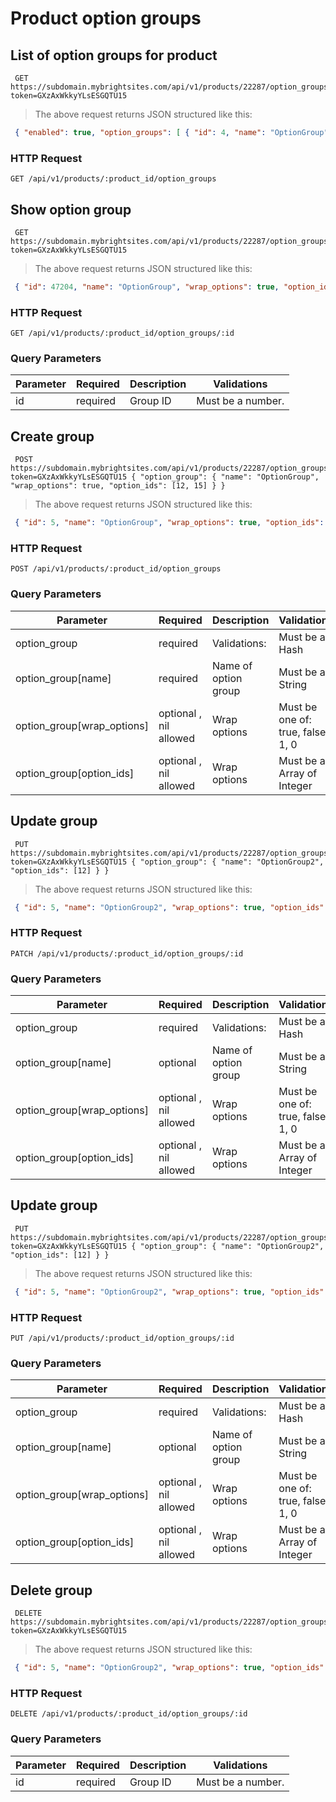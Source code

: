 #  Product option groups 

## List of option groups for product

```shell
 GET https://subdomain.mybrightsites.com/api/v1/products/22287/option_groups?token=GXzAxWkkyYLsESGQTU15 
```

> The above request returns JSON structured like this:

```json
 { "enabled": true, "option_groups": [ { "id": 4, "name": "OptionGroup", "wrap_options": true, "option_ids": [12, 15] } ] } 
```

### HTTP Request

`GET /api/v1/products/:product_id/option_groups`



## Show option group

```shell
 GET https://subdomain.mybrightsites.com/api/v1/products/22287/option_groups/4?token=GXzAxWkkyYLsESGQTU15 
```

> The above request returns JSON structured like this:

```json
 { "id": 47204, "name": "OptionGroup", "wrap_options": true, "option_ids": [12, 15] } 
```

### HTTP Request

`GET /api/v1/products/:product_id/option_groups/:id`

### Query Parameters

Parameter | Required | Description | Validations
--------- | -------- | ----------- | -----------
id  |  required  | Group ID |  Must be a number. 


## Create group

```shell
 POST https://subdomain.mybrightsites.com/api/v1/products/22287/option_groups?token=GXzAxWkkyYLsESGQTU15 { "option_group": { "name": "OptionGroup", "wrap_options": true, "option_ids": [12, 15] } } 
```

> The above request returns JSON structured like this:

```json
 { "id": 5, "name": "OptionGroup", "wrap_options": true, "option_ids": [12, 15] } 
```

### HTTP Request

`POST /api/v1/products/:product_id/option_groups`

### Query Parameters

Parameter | Required | Description | Validations
--------- | -------- | ----------- | -----------
option_group  |  required  | Validations: |  Must be a Hash 
option_group[name]  |  required  | Name of option group |  Must be a String 
option_group[wrap_options]  |  optional , nil allowed  | Wrap options |  Must be one of: true, false, 1, 0 
option_group[option_ids]  |  optional , nil allowed  | Wrap options |  Must be an Array of Integer 


## Update group

```shell
 PUT https://subdomain.mybrightsites.com/api/v1/products/22287/option_groups/5?token=GXzAxWkkyYLsESGQTU15 { "option_group": { "name": "OptionGroup2", "option_ids": [12] } } 
```

> The above request returns JSON structured like this:

```json
 { "id": 5, "name": "OptionGroup2", "wrap_options": true, "option_ids": [12] } 
```

### HTTP Request

`PATCH /api/v1/products/:product_id/option_groups/:id`

### Query Parameters

Parameter | Required | Description | Validations
--------- | -------- | ----------- | -----------
option_group  |  required  | Validations: |  Must be a Hash 
option_group[name]  |  optional  | Name of option group |  Must be a String 
option_group[wrap_options]  |  optional , nil allowed  | Wrap options |  Must be one of: true, false, 1, 0 
option_group[option_ids]  |  optional , nil allowed  | Wrap options |  Must be an Array of Integer 


## Update group

```shell
 PUT https://subdomain.mybrightsites.com/api/v1/products/22287/option_groups/5?token=GXzAxWkkyYLsESGQTU15 { "option_group": { "name": "OptionGroup2", "option_ids": [12] } } 
```

> The above request returns JSON structured like this:

```json
 { "id": 5, "name": "OptionGroup2", "wrap_options": true, "option_ids": [12] } 
```

### HTTP Request

`PUT /api/v1/products/:product_id/option_groups/:id`

### Query Parameters

Parameter | Required | Description | Validations
--------- | -------- | ----------- | -----------
option_group  |  required  | Validations: |  Must be a Hash 
option_group[name]  |  optional  | Name of option group |  Must be a String 
option_group[wrap_options]  |  optional , nil allowed  | Wrap options |  Must be one of: true, false, 1, 0 
option_group[option_ids]  |  optional , nil allowed  | Wrap options |  Must be an Array of Integer 


## Delete group

```shell
 DELETE https://subdomain.mybrightsites.com/api/v1/products/22287/option_groups/5?token=GXzAxWkkyYLsESGQTU15 
```

> The above request returns JSON structured like this:

```json
 { "id": 5, "name": "OptionGroup2", "wrap_options": true, "option_ids": [] } 
```

### HTTP Request

`DELETE /api/v1/products/:product_id/option_groups/:id`

### Query Parameters

Parameter | Required | Description | Validations
--------- | -------- | ----------- | -----------
id  |  required  | Group ID |  Must be a number. 


